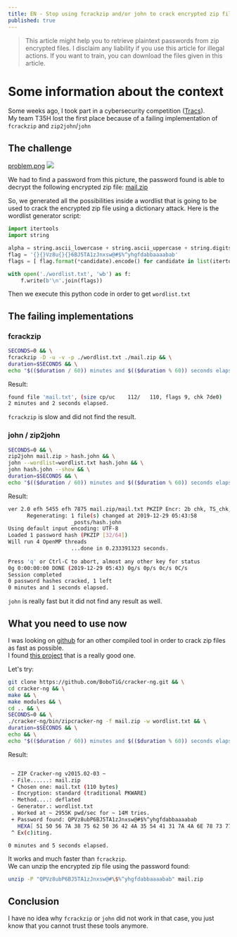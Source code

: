 ```yaml
---
title: EN - Stop using fcrackzip and/or john to crack encrypted zip files
published: true
---
```


> This article might help you to retrieve plaintext passwords from zip
> encrypted files. I disclaim any liability if you use this article for illegal actions.
> If you want to train, you can download the files given in this article.

# Some information about the context

Some weeks ago, I took part in a cybersecurity competition (<a href="https://tracs.viarezo.fr/gallery">Tracs</a>).<br>
My team T35H lost the first place because of a failing implementation of `fcrackzip` and `zip2john`/`john` 

## The challenge

<a href="/images/posts/ZipCracking/problem.png">problem.png</a>
<img class="img_posts" src="/images/posts/ZipCracking/problem.png">


We had to find a password from this picture, the password found is able to decrypt the following encrypted zip file: <a href="/images/posts/ZipCracking/mail.zip">mail.zip</a><br>

So, we generated all the possibilities inside a wordlist that is going to be used to crack the encrypted zip file using a dictionary attack.
Here is the wordlist generator script:

```python
import itertools
import string

alpha = string.ascii_lowercase + string.ascii_uppercase + string.digits
flag = '{}{}Vz8u{}{}6BJ5TA1zJnxsw@#$%^yhgfdabbaaaabab'
flags = [ flag.format(*candidate).encode() for candidate in list(itertools.product(alpha, repeat=4))]

with open('./wordlist.txt', 'wb') as f:
    f.write(b'\n'.join(flags))
```

Then we execute this python code in order to get `wordlist.txt`


## The failing implementations

### fcrackzip

```bash
SECONDS=0 && \
fcrackzip -D -u -v -p ./wordlist.txt ./mail.zip && \
duration=$SECONDS && \
echo "$(($duration / 60)) minutes and $(($duration % 60)) seconds elapsed."
```

Result:
```bash
found file 'mail.txt', (size cp/uc    112/   110, flags 9, chk 7de0)
2 minutes and 2 seconds elapsed.
```

`fcrackzip` is slow and did not find the result.

### john / zip2john

```bash
SECONDS=0 && \
zip2john mail.zip > hash.john && \
john --wordlist=wordlist.txt hash.john && \
john hash.john --show && \
duration=$SECONDS && \
echo "$(($duration / 60)) minutes and $(($duration % 60)) seconds elapsed."
```

Result:
```bash
ver 2.0 efh 5455 efh 7875 mail.zip/mail.txt PKZIP Encr: 2b chk, TS_chk, cmplen=112, decmplen=110, crc=F3A9E94B
      Regenerating: 1 file(s) changed at 2019-12-29 05:43:58
                    _posts/hash.john
Using default input encoding: UTF-8
Loaded 1 password hash (PKZIP [32/64])
Will run 4 OpenMP threads
                    ...done in 0.233391323 seconds.
                    
Press 'q' or Ctrl-C to abort, almost any other key for status
0g 0:00:00:00 DONE (2019-12-29 05:43) 0g/s 0p/s 0c/s 0C/s
Session completed
0 password hashes cracked, 1 left
0 minutes and 1 seconds elapsed.
```

`john` is really fast but it did not find any result as well.


## What you need to use now


I was looking on <a href="https://github.com/search?l=C%2B%2B&q=zip+cracker&type=Repositories">github</a> for an other compiled tool in order to crack zip files as fast as possible.<br>
I found <a href="https://github.com/BoboTiG/cracker-ng">this project</a> that is a really good one.

Let's try:
```bash
git clone https://github.com/BoboTiG/cracker-ng.git && \
cd cracker-ng && \
make && \
make modules && \
cd .. && \
SECONDS=0 && \
./cracker-ng/bin/zipcracker-ng -f mail.zip -w wordlist.txt && \
duration=$SECONDS && \
echo && \
echo "$(($duration / 60)) minutes and $(($duration % 60)) seconds elapsed."
```

Result:
```bash

 ~ ZIP Cracker-ng v2015.02-03 ~
 - File......: mail.zip
 * Chosen one: mail.txt (110 bytes)
 - Encryption: standard (traditional PKWARE)
 - Method....: deflated
 - Generator.: wordlist.txt
 . Worked at ~ 2955K pwd/sec for ~ 14M tries.
 + Password found: QPVz8ubP6BJ5TA1zJnxsw@#$%^yhgfdabbaaaabab
   HEXA[ 51 50 56 7A 38 75 62 50 36 42 4A 35 54 41 31 7A 4A 6E 78 73 77 40 23 24 25 5E 79 68 67 66 64 61 62 62 61 61 61 61 62 61 62 ]
 ^ Ex(c)iting.

0 minutes and 5 seconds elapsed.
```

It works and much faster than `fcrackzip`.<br>
We can unzip the encrypted zip file using the password found:

```bash
unzip -P "QPVz8ubP6BJ5TA1zJnxsw@#\$%^yhgfdabbaaaabab" mail.zip
```

## Conclusion


I have no idea why `fcrackzip` or `john` did not work in that case, you just know that you cannot trust these tools anymore.
